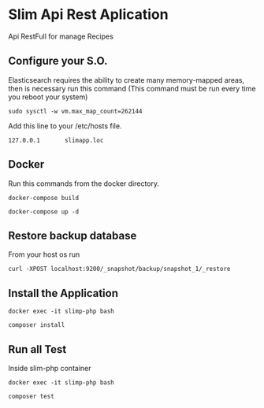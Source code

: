 # Slim Api Rest Aplication

Api RestFull for manage Recipes

## Configure your S.O.

Elasticsearch requires the ability to create many memory-mapped areas, then is necessary run this command (This command must be run every time you reboot your system)

    sudo sysctl -w vm.max_map_count=262144

Add this line to your /etc/hosts file.
    
    127.0.0.1       slimapp.loc

## Docker

Run this commands from the docker directory.

    docker-compose build
    
    docker-compose up -d

## Restore backup database

From your host os run
    
    curl -XPOST localhost:9200/_snapshot/backup/snapshot_1/_restore
    
## Install the Application

    docker exec -it slimp-php bash
    
    composer install
    
## Run all Test

Inside slim-php container

    docker exec -it slimp-php bash
    
    composer test

 